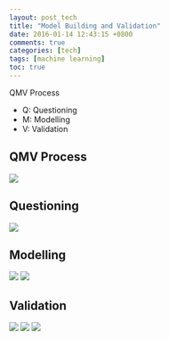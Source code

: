 ```yaml
---
layout: post_tech
title: "Model Building and Validation"
date: 2016-01-14 12:43:15 +0800
comments: true
categories: [tech]
tags: [machine learning]
toc: true
---
```


QMV Process

- Q: Questioning
- M: Modelling
- V: Validation

## QMV Process

<img src="https://s-media-cache-ak0.pinimg.com/736x/6a/1f/04/6a1f048309142c91cd22ea6c2cc4058a.jpg" />

## Questioning

<img src="https://s-media-cache-ak0.pinimg.com/736x/cf/90/db/cf90dbb0d7938dc756a50ca5626def63.jpg" />

## Modelling

<img src="https://s-media-cache-ak0.pinimg.com/736x/43/ac/78/43ac78c79a3c72b654a6aa29b2ae1543.jpg" />

<img src="https://s-media-cache-ak0.pinimg.com/736x/d3/5c/92/d35c92eeb5d2abcb049b2cc163214f42.jpg" />

## Validation

<img src="https://s-media-cache-ak0.pinimg.com/736x/62/fe/6e/62fe6ecdddbde137e5e52204ca522947.jpg" />

<img src="https://s-media-cache-ak0.pinimg.com/736x/da/f6/be/daf6be7b4e7a69ce774b04f7e8a08738.jpg" />

<img src="https://s-media-cache-ak0.pinimg.com/736x/6c/c0/86/6cc0860c7a360a43e32edea481c7ac80.jpg" />
